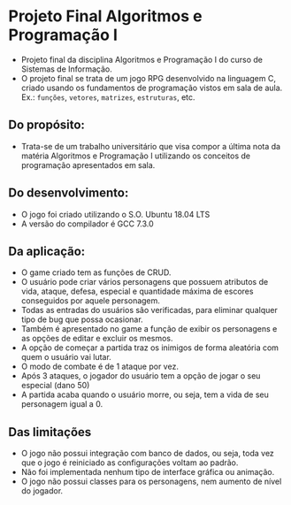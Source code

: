 # Projeto Final Algoritmos e Programação I

- Projeto final da disciplina Algoritmos e Programação I do curso de Sistemas de Informação.
- O projeto final se trata de um jogo RPG desenvolvido na linguagem C, criado usando os fundamentos de programação vistos em sala de aula. Ex.: ```funções```, ```vetores```, ```matrizes```, ```estruturas```, etc.

## Do propósito:
- Trata-se de um trabalho universitário que visa compor a última nota da matéria Algoritmos e Programação I utilizando os conceitos de programação apresentados em sala.  

## Do desenvolvimento:
- O jogo foi criado utilizando o S.O. Ubuntu 18.04 LTS
- A versão do compilador é GCC 7.3.0

## Da aplicação:
- O game criado tem as funções de CRUD.
- O usuário pode criar vários personagens que possuem atributos de vida, ataque, defesa, especial e quantidade máxima de escores conseguidos por aquele personagem.
- Todas as entradas do usuários são verificadas, para eliminar qualquer tipo de bug que possa ocasionar.
- Também é apresentado no game a função de exibir os personagens e as opções de editar e excluir os mesmos.
- A opção de começar a partida traz os inimigos de forma aleatória com quem o usuário vai lutar. 
- O modo de combate é de 1 ataque por vez.
- Após 3 ataques, o jogador do usuário tem a opção de jogar o seu especial (dano 50)
- A partida acaba quando o usuário morre, ou seja, tem a vida de seu personagem igual a 0.

## Das limitações
- O jogo não possui integração com banco de dados, ou seja, toda vez que o jogo é reiniciado as configurações voltam ao padrão.
- Não foi implementada nenhum tipo de interface gráfica ou animação.
- O jogo não possui classes para os personagens, nem aumento de nível do jogador.